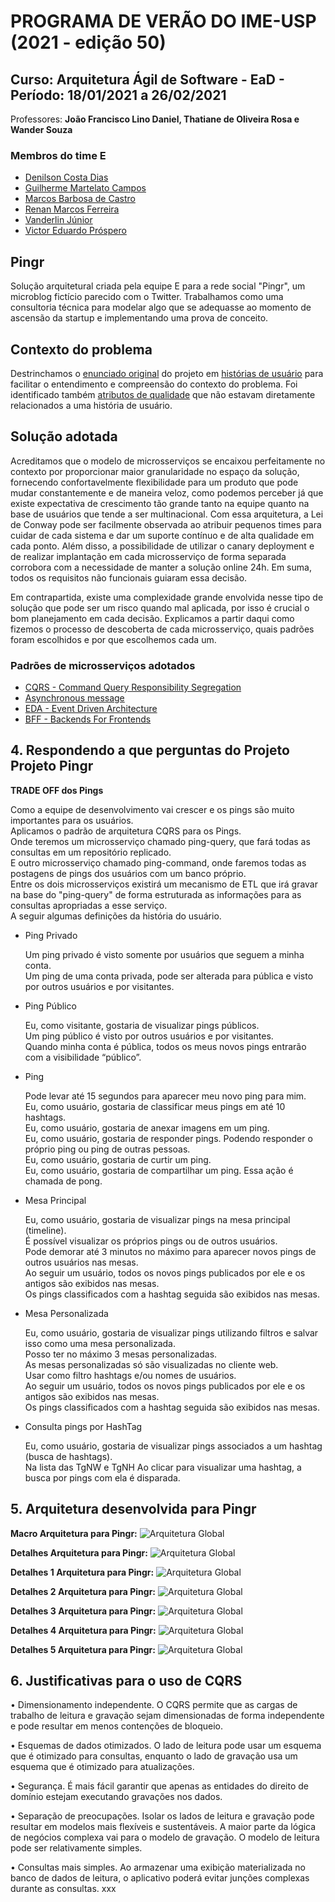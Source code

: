 # PROGRAMA DE VERÃO DO IME-USP (2021 - edição 50)

## Curso: Arquitetura Ágil de Software - EaD - Período: 18/01/2021 a 26/02/2021

Professores: **João Francisco Lino Daniel, Thatiane de Oliveira Rosa e Wander Souza**

### Membros do time E

* [Denilson Costa Dias](https://github.com/denilsoncd)
* [Guilherme Martelato Campos](https://github.com/guilhermemcampos)
* [Marcos Barbosa de Castro](https://github.com/marbarbosa)
* [Renan Marcos Ferreira](https://github.com/renanmarcos)
* [Vanderlin Júnior](https://github.com/Wanderllin)
* [Victor Eduardo Próspero](https://github.com/victorprospero)

## Pingr

Solução arquitetural criada pela equipe E para a rede social "Pingr", um microblog fictício parecido com o Twitter. Trabalhamos como uma consultoria técnica para modelar algo que se adequasse ao momento de ascensão da startup e implementando uma prova de conceito.

## Contexto do problema

Destrinchamos o [enunciado original](docs/enunciado-original.pdf) do projeto em [histórias de usuário](docs/historias-usuario.md) para facilitar o entendimento e compreensão do contexto do problema. Foi identificado também [atributos de qualidade](docs/atributos-qualidade.md) que não estavam diretamente relacionados a uma história de usuário.

## Solução adotada

Acreditamos que o modelo de microsserviços se encaixou perfeitamente no contexto por proporcionar maior granularidade no espaço da solução, fornecendo confortavelmente flexibilidade para um produto que pode mudar constantemente e de maneira veloz, como podemos perceber já que existe expectativa de crescimento tão grande tanto na equipe quanto na base de usuários que tende a ser multinacional. Com essa arquitetura, a Lei de Conway pode ser facilmente observada ao atribuir pequenos times para cuidar de cada sistema e dar um suporte contínuo e de alta qualidade em cada ponto. Além disso, a possibilidade de utilizar o canary deployment e de realizar implantação em cada microsserviço de forma separada corrobora com a necessidade de manter a solução online 24h. Em suma, todos os requisitos não funcionais guiaram essa decisão.

Em contrapartida, existe uma complexidade grande envolvida nesse tipo de solução que pode ser um risco quando mal aplicada, por isso é crucial o bom planejamento em cada decisão. Explicamos a partir daqui como fizemos o processo de descoberta de cada microsserviço, quais padrões foram escolhidos e por que escolhemos cada um.

### Padrões de microsserviços adotados

* [CQRS - Command Query Responsibility Segregation](docs/patterns/cqrs.md)
* [Asynchronous message](docs/patterns/async-message.md)
* [EDA - Event Driven Architecture](docs/patterns/eda.md)
* [BFF - Backends For Frontends](docs/patterns/bff.md)

## 4. Respondendo a que perguntas do Projeto **Projeto Pingr**

**TRADE OFF dos Pings**

  Como a equipe de desenvolvimento vai crescer e os pings são muito importantes para os usuários.  
  Aplicamos o padrão de arquitetura CQRS para os Pings.  
  Onde teremos um microsserviço chamado ping-query, que fará todas as consultas em um repositório replicado.  
  E outro microsserviço chamado ping-command, onde faremos todas as postagens de pings dos usuários com um banco próprio.  
  Entre os dois microsserviços existirá um mecanismo de ETL que irá gravar na base do "ping-query" de forma estruturada as informações para as consultas apropriadas a esse serviço.  
  A seguir algumas definições da história do usuário.  

* Ping Privado
 
  Um ping privado é visto somente por usuários que seguem a minha conta.  
  Um ping de uma conta privada, pode ser alterada para pública e visto por outros usuários e por visitantes.  

* Ping Público

  Eu, como visitante, gostaria de visualizar pings públicos.  
  Um ping público é visto por outros usuários e por visitantes.  
  Quando minha conta é pública, todos os meus novos pings entrarão com a visibilidade “público”.  

* Ping

  Pode levar até 15 segundos para aparecer meu novo ping para mim.  
  Eu, como usuário, gostaria de classificar meus pings em até 10 hashtags.  
  Eu, como usuário, gostaria de anexar imagens em um ping.  
  Eu, como usuário, gostaria de responder pings. Podendo responder o próprio ping ou ping de outras pessoas.  
  Eu, como usuário, gostaria de curtir um ping.  
  Eu, como usuário, gostaria de compartilhar um ping. Essa ação é chamada de pong.  

* Mesa Principal

  Eu, como usuário, gostaria de visualizar pings na mesa principal (timeline).  
  É possível visualizar os próprios pings ou de outros usuários.  
  Pode demorar até 3 minutos no máximo para aparecer novos pings de outros usuários nas mesas.  
  Ao seguir um usuário, todos os novos pings publicados por ele e os antigos são exibidos nas mesas.  
  Os pings classificados com a hashtag seguida são exibidos nas mesas.  

* Mesa Personalizada

  Eu, como usuário, gostaria de visualizar pings utilizando filtros e salvar isso como uma mesa personalizada.  
  Posso ter no máximo 3 mesas personalizadas.  
  As mesas personalizadas só são visualizadas no cliente web.  
  Usar como filtro hashtags e/ou nomes de usuários.  
  Ao seguir um usuário, todos os novos pings publicados por ele e os antigos são exibidos nas mesas.  
  Os pings classificados com a hashtag seguida são exibidos nas mesas.  

* Consulta pings por HashTag

  Eu, como usuário, gostaria de visualizar pings associados a um hashtag (busca de hashtags).  
  Na lista das TgNW e TgNH Ao clicar para visualizar uma hashtag, a busca por pings com ela é disparada.  

## 5. Arquitetura desenvolvida para Pingr
**Macro Arquitetura para Pingr:**
![Arquitetura Global](imagens/microservices-and-eda-view-pingr-0.png)

**Detalhes Arquitetura para Pingr:**
![Arquitetura Global](imagens/microservices-and-eda-view-pingr-00.png)

**Detalhes 1 Arquitetura para Pingr:**
![Arquitetura Global](imagens/microservices-and-eda-view-pingr-1.png)

**Detalhes 2 Arquitetura para Pingr:**
![Arquitetura Global](imagens/microservices-and-eda-view-pingr-2.png)

**Detalhes 3 Arquitetura para Pingr:**
![Arquitetura Global](imagens/microservices-and-eda-view-pingr-3.png)

**Detalhes 4 Arquitetura para Pingr:**
![Arquitetura Global](imagens/microservices-and-eda-view-pingr-4.png)

**Detalhes 5 Arquitetura para Pingr:**
![Arquitetura Global](imagens/microservices-and-eda-view-pingr-5.png)

## 6. Justificativas para o uso de CQRS

• Dimensionamento independente. O CQRS permite que as cargas de trabalho de leitura e gravação sejam dimensionadas de forma independente e pode resultar em menos contenções de bloqueio.

• Esquemas de dados otimizados. O lado de leitura pode usar um esquema que é otimizado para consultas, enquanto o lado de gravação usa um esquema que é otimizado para atualizações.

• Segurança. É mais fácil garantir que apenas as entidades do direito de domínio estejam executando gravações nos dados.

• Separação de preocupações. Isolar os lados de leitura e gravação pode resultar em modelos mais flexíveis e sustentáveis. A maior parte da lógica de negócios complexa vai para o modelo de gravação. O modelo de leitura pode ser relativamente simples.

• Consultas mais simples. Ao armazenar uma exibição materializada no banco de dados de leitura, o aplicativo poderá evitar junções complexas durante as consultas.
xxx
